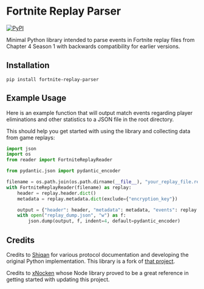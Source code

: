 # Fortnite Replay Parser

[![PyPI](https://img.shields.io/pypi/v/fortnite-replay-parser.svg)](https://pypi.org/project/fortnite-replay-parser/)

Minimal Python library intended to parse events in Fortnite replay files from Chapter 4 Season 1 with backwards compatibility for earlier versions.

## Installation

`pip install fortnite-replay-parser`

## Example Usage

Here is an example function that will output match events regarding player eliminations and other statistics to a JSON file in the root directory.

This should help you get started with using the library and collecting data from game replays:
```python
import json
import os
from reader import FortniteReplayReader

from pydantic.json import pydantic_encoder

filename = os.path.join(os.path.dirname(__file__), "your_replay_file.replay")
with FortniteReplayReader(filename) as replay:
    header = replay.header.dict()
    metadata = replay.metadata.dict(exclude={"encryption_key"})

    output = {"header": header, "metadata": metadata, "events": replay.events}
    with open("replay_dump.json", "w") as f:
        json.dump(output, f, indent=4, default=pydantic_encoder)
```

## Credits

Credits to [Shiqan](https://github.com/Shiqan) for various protocol documentation and developing the original Python implementation. This library is a fork of [that project](https://github.com/Shiqan/fortnite-replay-reader).

Credits to [xNocken](https://github.com/xNocken) whose Node library proved to be a great reference in getting started with updating this project.
